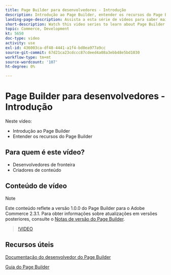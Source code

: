 ```yaml
---
title: Page Builder para desenvolvedores - Introdução
description: Introdução ao Page Builder, entender os recursos do Page Builder
landing-page-description: Assista a esta série de vídeos para saber mais sobre o Page Builder e como ampliá-lo para criar o ideal [!DNL Commerce] experiências de vitrine.
short-description: Watch this video series to learn about Page Builder and how you can extend it to create optimal [!DNL Commerce] storefront experiences.
topic: Commerce, Development
kt: 5650
doc-type: video
activity: use
exl-id: 436003ca-df48-4441-a1f4-bd8ea977a9cc
source-git-commit: 67d21ca23cdccc87cdeed4a08a3ebb48e5bd1030
workflow-type: tm+mt
source-wordcount: '107'
ht-degree: 0%

---
```


# Page Builder para desenvolvedores - Introdução

Neste vídeo:

- Introdução ao Page Builder
- Entender os recursos do Page Builder

## Para quem é este vídeo?

- Desenvolvedores de fronteira
- Criadores de conteúdo

## Conteúdo de vídeo

>[!NOTE]
>
>Este conteúdo reflete a versão 1.0.0 do Page Builder para o Adobe Commerce 2.3.1. Para obter informações sobre atualizações em versões posteriores, consulte o [Notas de versão do Page Builder](https://experienceleague.adobe.com/docs/commerce-admin/page-builder/release-notes.html).

>[!VIDEO](https://video.tv.adobe.com/v/35709?quality=12&learn=on)

## Recursos úteis

[Documentação do desenvolvedor do Page Builder](https://developer.adobe.com/commerce/frontend-core/page-builder/)

[Guia do Page Builder](https://experienceleague.adobe.com/docs/commerce-admin/page-builder/introduction.html)
